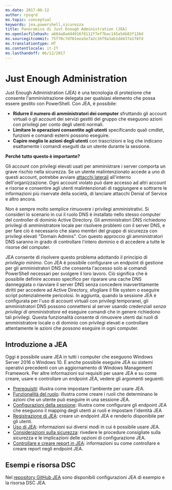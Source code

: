 ```yaml
---
ms.date: 2017-06-12
author: rpsqrd
ms.topic: conceptual
keywords: jea,powershell,sicurezza
title: Panoramica di Just Enough Administration (JEA)
ms.openlocfilehash: a664a8ad44916f8112f7ef7bac145a54b83f126d
ms.sourcegitcommit: 75f70c7df01eea5e7a2c16f9a3ab1dd437a1f8fd
ms.translationtype: HT
ms.contentlocale: it-IT
ms.lasthandoff: 06/12/2017
---
```

# <a name="just-enough-administration"></a>Just Enough Administration

Just Enough Administration (JEA) è una tecnologia di protezione che consente l'amministrazione delegata per qualsiasi elemento che possa essere gestito con PowerShell.
Con JEA, è possibile:

- **Ridurre il numero di amministratori dei computer** sfruttando gli account virtuali o gli account dei servizi gestiti del gruppo che eseguono azioni con privilegi per conto degli utenti normali.
- **Limitare le operazioni consentite agli utenti** specificando quali cmdlet, funzioni e comandi esterni possono eseguire.
- **Capire meglio le azioni degli utenti** con trascrizioni e log che indicano esattamente i comandi eseguiti da un utente durante la sessione.

**Perché tutto questo è importante?**

Gli account con privilegi elevati usati per amministrare i server comporta un grave rischio nella sicurezza.
Se un utente malintenzionato accede a uno di questi account, potrebbe avviare [attacchi laterali](http://aka.ms/pth) all'interno dell'organizzazione.
Ogni account violato può dare accesso ad altri account e risorse e consentire agli utenti malintenzionati di raggiungere e sottrarre le informazioni più riservate della società, di lanciare attacchi Denial of Service e altro ancora.

Non è sempre molto semplice rimuovere i privilegi amministrativi.
Si consideri lo scenario in cui il ruolo DNS è installato nello stesso computer del controller di dominio Active Directory.
Gli amministratori DNS richiedono privilegi di amministratore locale per risolvere problemi con il server DNS, e per fare ciò è necessario che siano membri del gruppo di sicurezza con privilegi elevati "Domain Admins".
Con questo approccio gli amministratori DNS saranno in grado di controllare l'intero dominio e di accedere a tutte le risorse del computer.

JEA consente di risolvere questo problema adottando il principio di *privilegio minimo*.
Con JEA è possibile configurare un endpoint di gestione per gli amministratori DNS che consenta l'accesso solo ai comandi PowerShell necessari per svolgere il loro lavoro.
Ciò significa che è possibile definire accesso specifico per riparare una cache DNS danneggiata o riavviare il server DNS senza concedere inavvertitamente diritti per accedere ad Active Directory, sfogliare il file system o eseguire script potenzialmente pericolosi.
In aggiunta, quando la sessione JEA è configurata per l'uso di account virtuali con privilegi temporanei, gli amministratori DNS possono connettersi al server usando credenziali *senza privilegi di amministratore* ed eseguire comandi che in genere richiedono tali privilegi.
Questa funzionalità consente di rimuovere utenti dai ruoli di amministratore locale o di dominio con privilegi elevati e controllare attentamente le azioni che possono eseguire in ogni computer.

## <a name="get-started-with-jea"></a>Introduzione a JEA

Oggi è possibile usare JEA in tutti i computer che eseguono Windows Server 2016 o Windows 10.
È anche possibile eseguire JEA su sistemi operativi precedenti con un aggiornamento di Windows Management Framework.
Per altre informazioni sui requisiti per usare JEA e su come creare, usare e controllare un endpoint JEA, vedere gli argomenti seguenti:

- [Prerequisiti](prerequisites.md): illustra come impostare l'ambiente per usare JEA.
- [Funzionalità del ruolo](role-capabilities.md): illustra come creare i ruoli che determinano le azioni che un utente può eseguire in una sessione JEA.
- [Configurazioni della sessione](session-configurations.md): illustra come configurare gli endpoint JEA che eseguono il mapping degli utenti ai ruoli e impostare l'identità JEA
- [Registrazione di JEA](register-jea.md): creare un endpoint JEA e renderlo disponibile per gli utenti.
- [Uso di JEA](using-jea.md): informazioni sui diversi modi in cui è possibile usare JEA.
- [Considerazioni sulla sicurezza](security-considerations.md): rivedere le procedure consigliate sulla sicurezza e le implicazioni delle opzioni di configurazione JEA.
- [Controllare e creare report in JEA](audit-and-report.md): informazioni su come controllare e creare report negli endpoint JEA.

## <a name="samples-and-dsc-resource"></a>Esempi e risorsa DSC

Nel [repository GitHub JEA](https://github.com/PowerShell/JEA) sono disponibili configurazioni JEA di esempio e la risorsa DSC JEA.

